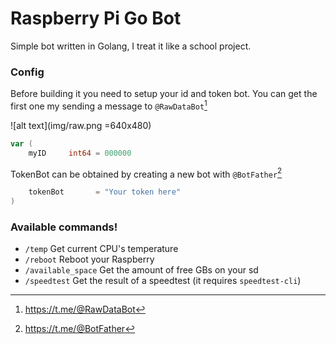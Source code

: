 <h1>Raspberry Pi Go Bot</h1>

<p>Simple bot written in Golang, I treat it like a school project.<p>

<h3>Config</h3>

Before building it you need to setup your id and token bot. You can get the first one my sending a message to ```@RawDataBot```[^1]

![alt text](img/raw.png =640x480)

```go
var (
	myID     int64 = 000000           
```
TokenBot can be obtained by creating a new bot with ```@BotFather```[^2]

```go
	tokenBot       = "Your token here" 
)
```

<h3>Available commands!</h3>

- ```/temp``` Get current CPU's temperature
- ```/reboot``` Reboot your Raspberry
- ```/available_space``` Get the amount of free GBs on your sd
- ```/speedtest``` Get the result of a speedtest (it requires ```speedtest-cli```)

[^1]: https://t.me/@RawDataBot
[^2]: https://t.me/@BotFather
